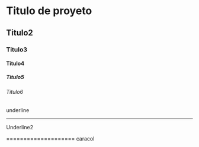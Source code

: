 # Titulo de proyeto
## Titulo2
### Titulo3
#### Titulo4
##### Titulo5
###### Titulo6

underline
_________________
Underline2

====================
caracol
